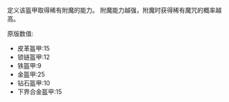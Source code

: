 定义该盔甲取得稀有附魔的能力。 附魔能力越强，附魔时获得稀有魔咒的概率越高。

原版数值:

* 皮革盔甲:15
* 锁链盔甲:12
* 铁盔甲:9
* 金盔甲:25
* 钻石盔甲:10
* 下界合金盔甲:15